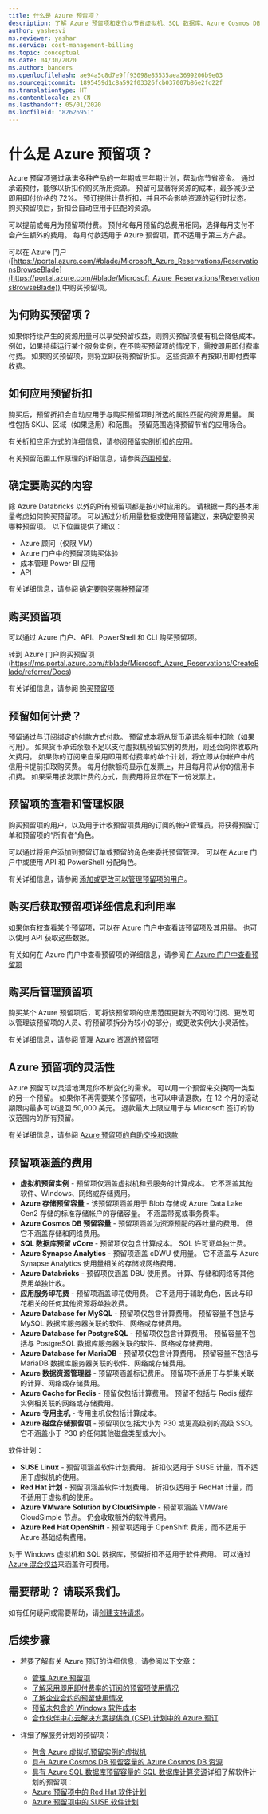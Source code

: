 ```yaml
---
title: 什么是 Azure 预留项？
description: 了解 Azure 预留项和定价以节省虚拟机、SQL 数据库、Azure Cosmos DB 和其他资源的成本。
author: yashesvi
ms.reviewer: yashar
ms.service: cost-management-billing
ms.topic: conceptual
ms.date: 04/30/2020
ms.author: banders
ms.openlocfilehash: ae94a5c8d7e9ff93098e85535aea3699206b9e03
ms.sourcegitcommit: 1895459d1c8a592f03326fcb037007b86e2fd22f
ms.translationtype: HT
ms.contentlocale: zh-CN
ms.lasthandoff: 05/01/2020
ms.locfileid: "82626951"
---
```

# <a name="what-are-azure-reservations"></a>什么是 Azure 预留项？

Azure 预留项通过承诺多种产品的一年期或三年期计划，帮助你节省资金。 通过承诺预付，能够以折扣价购买所用资源。 预留可显著将资源的成本，最多减少至即用即付价格的 72%。 预订提供计费折扣，并且不会影响资源的运行时状态。 购买预留项后，折扣会自动应用于匹配的资源。

可以提前或每月为预留项付费。 预付和每月预留的总费用相同，选择每月支付不会产生额外的费用。 每月付款适用于 Azure 预留项，而不适用于第三方产品。

可以在 Azure 门户 ([https://portal.azure.com/#blade/Microsoft_Azure_Reservations/ReservationsBrowseBlade](https://portal.azure.com/#blade/Microsoft_Azure_Reservations/ReservationsBrowseBlade)) 中购买预留项。

## <a name="why-buy-a-reservation"></a>为何购买预留项？

如果你持续产生的资源用量可以享受预留权益，则购买预留项便有机会降低成本。 例如，如果持续运行某个服务实例，在不购买预留项的情况下，需按即用即付费率付费。 如果购买预留项，则将立即获得预留折扣。 这些资源不再按即用即付费率收费。

## <a name="how-reservation-discount-is-applied"></a>如何应用预留折扣

购买后，预留折扣会自动应用于与购买预留项时所选的属性匹配的资源用量。 属性包括 SKU、区域（如果适用）和范围。 预留范围选择预留节省的应用场合。

有关折扣应用方式的详细信息，请参阅[预留实例折扣的应用](reservation-discount-application.md)。

有关预留范围工作原理的详细信息，请参阅[范围预留](prepare-buy-reservation.md#scope-reservations)。

## <a name="determine-what-to-purchase"></a>确定要购买的内容 

除 Azure Databricks 以外的所有预留项都是按小时应用的。 请根据一贯的基本用量考虑如何购买预留项。 可以通过分析用量数据或使用预留建议，来确定要购买哪种预留项。 以下位置提供了建议：

- Azure 顾问（仅限 VM）
- Azure 门户中的预留项购买体验
- 成本管理 Power BI 应用
- API 

有关详细信息，请参阅 [确定要购买哪种预留项](determine-reservation-purchase.md) 

## <a name="buying-a-reservation"></a>购买预留项 

可以通过 Azure 门户、API、PowerShell 和 CLI 购买预留项。 

转到 Azure 门户购买预留项 (https://ms.portal.azure.com/#blade/Microsoft_Azure_Reservations/CreateBlade/referrer/Docs) 

有关详细信息，请参阅 [购买预留项](prepare-buy-reservation.md) 

## <a name="how-is-a-reservation-billed"></a>预留如何计费？ 

预留通过与订阅绑定的付款方式付款。 预留成本将从货币承诺余额中扣除（如果可用）。 如果货币承诺余额不足以支付虚拟机预留实例的费用，则还会向你收取所欠费用。 如果你的订阅来自采用即用即付费率的单个计划，将立即从你帐户中的信用卡提前扣取购买费。 每月付款额将显示在发票上，并且每月将从你的信用卡扣费。 如果采用按发票计费的方式，则费用将显示在下一份发票上。 

## <a name="permissions-to-view-and-manage-reservations"></a>预留项的查看和管理权限 

购买预留项的用户，以及用于计收预留项费用的订阅的帐户管理员，将获得预留订单和预留项的“所有者”角色。

可以通过将用户添加到预留订单或预留的角色来委托预留管理。 可以在 Azure 门户中或使用 API 和 PowerShell 分配角色。 

有关详细信息，请参阅 [添加或更改可以管理预留项的用户](manage-reserved-vm-instance.md#add-or-change-users-who-can-manage-a-reservation)。 

## <a name="get-reservation-details-and-utilization-after-purchase"></a>购买后获取预留项详细信息和利用率

如果你有权查看某个预留项，可以在 Azure 门户中查看该预留项及其用量。 也可以使用 API 获取这些数据。 

有关如何在 Azure 门户中查看预留项的详细信息，请参阅 [在 Azure 门户中查看预留项](view-reservations.md) 

## <a name="manage-reservations-after-purchase"></a>购买后管理预留项 

购买某个 Azure 预留项后，可将该预留项的应用范围更新为不同的订阅、更改可以管理该预留项的人员、将预留项拆分为较小的部分，或更改实例大小灵活性。 

有关详细信息，请参阅 [管理 Azure 资源的预留项](manage-reserved-vm-instance.md) 

## <a name="flexibility-with-azure-reservations"></a>Azure 预留项的灵活性

Azure 预留可以灵活地满足你不断变化的需求。 可以用一个预留来交换同一类型的另一个预留。 如果你不再需要某个预留项，也可以申请退款，在 12 个月的滚动期限内最多可以退回 50,000 美元。 退款最大上限应用于与 Microsoft 签订的协议范围内的所有预留。

有关详细信息，请参阅 [Azure 预留项的自助交换和退款](exchange-and-refund-azure-reservations.md)


## <a name="charges-covered-by-reservation"></a>预留项涵盖的费用

- **虚拟机预留实例** - 预留项仅涵盖虚拟机和云服务的计算成本。 它不涵盖其他软件、Windows、网络或存储费用。
- **Azure 存储预留容量** - 该预留项涵盖用于 Blob 存储或 Azure Data Lake Gen2 存储的标准存储帐户的存储容量。 不涵盖带宽或事务费率。
- **Azure Cosmos DB 预留容量** - 预留项涵盖为资源预配的吞吐量的费用。 但它不涵盖存储和网络费用。
- **SQL 数据库预留 vCore** - 预留项仅包含计算成本。 SQL 许可证单独计费。
- **Azure Synapse Analytics** - 预留项涵盖 cDWU 使用量。 它不涵盖与 Azure Synapse Analytics 使用量相关的存储或网络费用。
- **Azure Databricks** - 预留项仅涵盖 DBU 使用费。 计算、存储和网络等其他费用单独计收。
- **应用服务印花费** - 预留项涵盖印花使用费。 它不适用于辅助角色，因此与印花相关的任何其他资源将单独收费。
- **Azure Database for MySQL** - 预留项仅包含计算费用。 预留容量不包括与 MySQL 数据库服务器关联的软件、网络或存储费用。
- **Azure Database for PostgreSQL** - 预留项仅包含计算费用。 预留容量不包括与 PostgreSQL 数据库服务器关联的软件、网络或存储费用。
- **Azure Database for MariaDB** - 预留项仅包含计算费用。 预留容量不包括与 MariaDB 数据库服务器关联的软件、网络或存储费用。
- **Azure 数据资源管理器** - 预留项涵盖标记费用。 预留项不适用于与群集关联的计算、网络或存储费用。
- **Azure Cache for Redis** - 预留仅包括计算费用。 预留不包括与 Redis 缓存实例相关联的网络或存储费用。
- **Azure 专用主机** - 专用主机仅包括计算成本。
- **Azure 磁盘存储预留项** - 预留项仅包括大小为 P30 或更高级别的高级 SSD。 它不涵盖小于 P30 的任何其他磁盘类型或大小。

软件计划：

- **SUSE Linux** - 预留项涵盖软件计划费用。 折扣仅适用于 SUSE 计量，而不适用于虚拟机的使用。
- **Red Hat 计划** - 预留项涵盖软件计划费用。 折扣仅适用于 RedHat 计量，而不适用于虚拟机的使用。
- **Azure VMware Solution by CloudSimple** - 预留项涵盖 VMWare CloudSimple 节点。 仍会收取额外的软件费用。
- **Azure Red Hat OpenShift** - 预留项适用于 OpenShift 费用，而不适用于 Azure 基础结构费用。

对于 Windows 虚拟机和 SQL 数据库，预留折扣不适用于软件费用。 可以通过 [Azure 混合权益](https://azure.microsoft.com/pricing/hybrid-benefit/)来涵盖许可费用。


## <a name="need-help-contact-us"></a>需要帮助？ 请联系我们。

如有任何疑问或需要帮助，请[创建支持请求](https://go.microsoft.com/fwlink/?linkid=2083458)。

## <a name="next-steps"></a>后续步骤

- 若要了解有关 Azure 预订的详细信息，请参阅以下文章：
    - [管理 Azure 预留项](manage-reserved-vm-instance.md)
    - [了解采用即用即付费率的订阅的预留项使用情况](understand-reserved-instance-usage.md)
    - [了解企业合约的预留使用情况](understand-reserved-instance-usage-ea.md)
    - [预留未包含的 Windows 软件成本](reserved-instance-windows-software-costs.md)
    - [合作伙伴中心云解决方案提供商 (CSP) 计划中的 Azure 预订](/partner-center/azure-reservations)

- 详细了解服务计划的预留项：
    - [包含 Azure 虚拟机预留实例的虚拟机](../../virtual-machines/windows/prepay-reserved-vm-instances.md)
    - [具有 Azure Cosmos DB 预留容量的 Azure Cosmos DB 资源](../../cosmos-db/cosmos-db-reserved-capacity.md)
    - [具有 Azure SQL 数据库预留容量的 SQL 数据库计算资源](../../sql-database/sql-database-reserved-capacity.md)详细了解软件计划的预留项：
    - [Azure 预留项中的 Red Hat 软件计划](../../virtual-machines/linux/prepay-rhel-software-charges.md)
    - [Azure 预留项中的 SUSE 软件计划](../../virtual-machines/linux/prepay-suse-software-charges.md)
